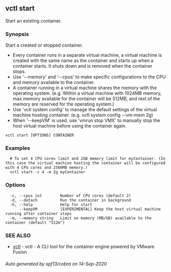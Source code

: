 ## vctl start

Start an existing container.

### Synopsis

Start a created or stopped container.
* Every container runs in a separate virtual machine, a virtual machine is created with the same name as the container and starts up when a container starts. It shuts down and is removed when the container stops.
* Use '--memory' and '--cpus' to make specific configurations to the CPU and memory available to the container.
* A container running in a virtual machine shares the memory with the operating system. (e.g. Within a virtual machine with 1024MB memory, max memory available for the container will be 512MB, and rest of the memory are reserved for the operating system.)
* Use 'vctl system config' to manage the default settings of the virtual machine hosting container. (e.g. vctl system config --vm-mem 2g)
* When '--keepVM' is used, use 'vmrun stop VMX' to manually stop the host virtual machine before using the container again.

```
vctl start [OPTIONS] CONTAINER
```

### Examples

```
  # To set 4 CPU cores limit and 2GB memory limit for myContainer. (In this case the virtual machine hosting the container will be configured with 4 CPU cores and 2560MB memory.)
  vctl start -c 4 -m 2g myContainer
```

### Options

```
  -c, --cpus int        Number of CPU cores (default 2)
  -d, --detach          Run the container in background
  -h, --help            Help for start
      --keepVM          [EXPERIMENTAL] Keep the host virtual machine running after container stops
  -m, --memory string   Limit on memory (MB/GB) available to the container (default "512m")
```

### SEE ALSO

* [vctl](vctl.md)	 - vctl - A CLI tool for the container engine powered by VMware Fusion

###### Auto generated by spf13/cobra on 14-Sep-2020

